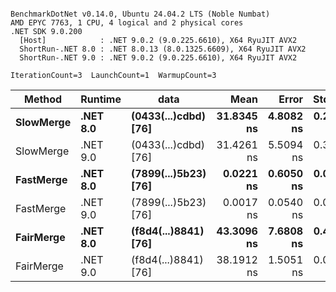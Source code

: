 ```

BenchmarkDotNet v0.14.0, Ubuntu 24.04.2 LTS (Noble Numbat)
AMD EPYC 7763, 1 CPU, 4 logical and 2 physical cores
.NET SDK 9.0.200
  [Host]            : .NET 9.0.2 (9.0.225.6610), X64 RyuJIT AVX2
  ShortRun-.NET 8.0 : .NET 8.0.13 (8.0.1325.6609), X64 RyuJIT AVX2
  ShortRun-.NET 9.0 : .NET 9.0.2 (9.0.225.6610), X64 RyuJIT AVX2

IterationCount=3  LaunchCount=1  WarmupCount=3  

```
| Method    | Runtime  | data                 | Mean       | Error     | StdDev    | Median     | Min        | Max        | Gen0   | Allocated |
|---------- |--------- |--------------------- |-----------:|----------:|----------:|-----------:|-----------:|-----------:|-------:|----------:|
| **SlowMerge** | **.NET 8.0** | **(0433(...)cdbd) [76]** | **31.8345 ns** | **4.8082 ns** | **0.2636 ns** | **31.6919 ns** | **31.6730 ns** | **32.1386 ns** | **0.0048** |      **80 B** |
| SlowMerge | .NET 9.0 | (0433(...)cdbd) [76] | 31.4261 ns | 5.5094 ns | 0.3020 ns | 31.2883 ns | 31.2177 ns | 31.7724 ns | 0.0048 |      80 B |
| **FastMerge** | **.NET 8.0** | **(7899(...)5b23) [76]** |  **0.0221 ns** | **0.6050 ns** | **0.0332 ns** |  **0.0061 ns** |  **0.0000 ns** |  **0.0603 ns** |      **-** |         **-** |
| FastMerge | .NET 9.0 | (7899(...)5b23) [76] |  0.0017 ns | 0.0540 ns | 0.0030 ns |  0.0000 ns |  0.0000 ns |  0.0051 ns |      - |         - |
| **FairMerge** | **.NET 8.0** | **(f8d4(...)8841) [76]** | **43.3096 ns** | **7.6808 ns** | **0.4210 ns** | **43.3562 ns** | **42.8672 ns** | **43.7054 ns** | **0.0086** |     **144 B** |
| FairMerge | .NET 9.0 | (f8d4(...)8841) [76] | 38.1912 ns | 1.5051 ns | 0.0825 ns | 38.1572 ns | 38.1311 ns | 38.2853 ns | 0.0086 |     144 B |
